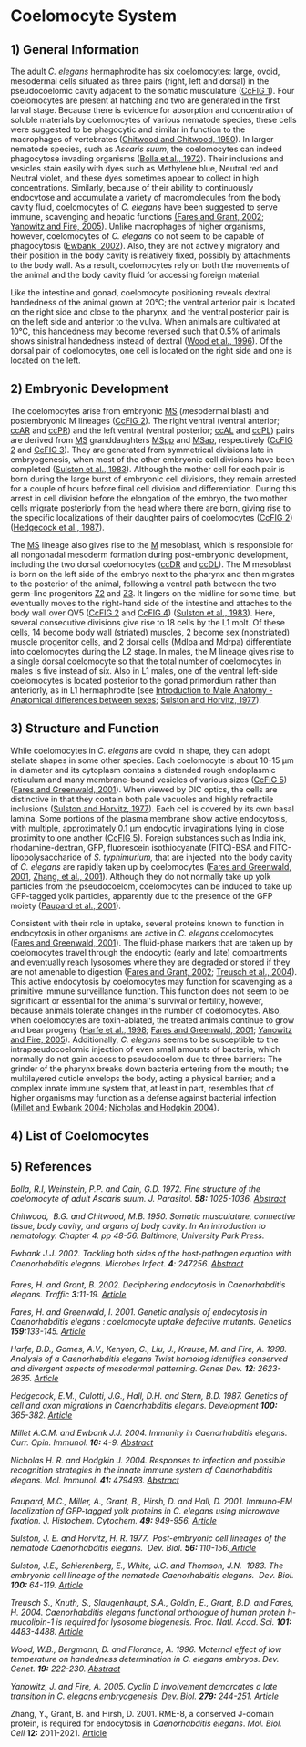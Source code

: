 # Coelomocyte System

## 1) General Information

<p>The adult <em>C. elegans</em> hermaphrodite has six coelomocytes: large, ovoid, mesodermal cells situated as three pairs (right, left and dorsal) in the pseudocoelomic cavity adjacent to the somatic musculature (<a href="#CcFIG1">CcFIG 1</a>). Four coelomocytes are present at hatching and two are generated in the first larval stage. Because there is evidence for absorption and concentration of soluble materials by coelomocytes of various nematode species, these cells were suggested to be phagocytic and similar in function to the macrophages of vertebrates (<a href="#Chitwood1950">Chitwood and Chitwood, 1950</a>). In larger nematode species, such as <em>Ascaris suum</em>, the coelomocytes can indeed phagocytose invading organisms (<a href="#Bolla1972">Bolla et al., 1972</a>). Their inclusions and vesicles stain easily with dyes such as Methylene blue, Neutral red and Neutral violet, and these dyes sometimes appear to collect in high concentrations. Similarly, because of their ability to continuously endocytose and accumulate a variety of macromolecules from the body cavity fluid, coelomocytes of <em>C. elegans</em> have been suggested to serve immune, scavenging and hepatic functions <a href="#Fares2002">(Fares and Grant, 2002</a>; <a href="#Yanowitz2005">Yanowitz and Fire, 2005</a>). Unlike macrophages of higher organisms, however, coelomocytes of <em>C. elegans </em>do not seem to be capable of phagocytosis (<a href="#Ewbank2002">Ewbank, 2002</a>). Also, they are not actively migratory and their position in the body cavity is relatively fixed, possibly by attachments to the body wall. As a result, coelomocytes rely on both the movements of the animal and the body cavity fluid for accessing foreign material.  </p>

<p>Like the intestine and gonad, coelomocyte positioning reveals dextral handedness of the animal grown at 20°C; the ventral anterior pair is located on the right side and close to the pharynx, and the ventral posterior pair is on the left side and anterior to the vulva. When animals are cultivated at 10°C, this handedness may become reversed such that 0.5% of animals shows sinistral handedness instead of dextral (<a href="#Wood1996">Wood et al., 1996</a>). Of the dorsal pair of coelomocytes, one cell is located on the right side and one is located on the left.</p>

## 2) Embryonic Development

<p>The coelomocytes arise from embryonic <a href="http://www.wormbase.org/species/c_elegans/anatomy_term/WBbt:0004458" target="_blank">MS</a> (<em>m</em>e<em>s</em>odermal blast) and postembryonic M lineages (<a href="#CcFIG2">CcFIG 2</a>). The right ventral (ventral anterior;<a href="http://www.wormbase.org/species/c_elegans/anatomy_term/WBbt:0004560" target="_blank"> ccAR</a> and <a href="http://www.wormbase.org/species/c_elegans/anatomy_term/WBbt:0004558" target="_blank">ccPR</a>) and the left ventral (ventral posterior; <a href="http://www.wormbase.org/species/c_elegans/anatomy_term/WBbt:0004561" target="_blank">ccAL</a> and <a href="http://www.wormbase.org/species/c_elegans/anatomy_term/WBbt:0004559" target="_blank">ccPL</a>) pairs are derived from <a href="http://www.wormbase.org/species/c_elegans/anatomy_term/WBbt:0004458" target="_blank">MS</a> granddaughters <a href="http://www.wormbase.org/species/c_elegans/anatomy_term/WBbt:0006255" target="_blank">MSpp</a> and <a href="http://www.wormbase.org/species/c_elegans/anatomy_term/WBbt:0006744" target="_blank">MSap</a>, respectively (<a href="#CcFIG2">CcFIG 2</a> and <a href="#CcFIG3">CcFIG 3</a>). They are generated from symmetrical divisions late in embryogenesis, when most of the other embryonic cell divisions have been completed (<a href="#Sulston1983">Sulston et al., 1983</a>). Although the mother cell for each pair is born during the large burst of embryonic cell divisions, they remain arrested for a couple of hours before final cell division and differentiation. During this arrest in cell division before the elongation of the embryo, the two mother cells migrate posteriorly from the head where there are born, giving rise to the specific localizations of their daughter pairs of coelomocytes (<a href="#CcFIG2">CcFIG 2</a>) (<a href="#Hedgecock1987">Hedgecock et al., 1987</a>). <br/></p>

<p class="style1">The <a href="http://www.wormbase.org/species/c_elegans/anatomy_term/WBbt:0004458" target="_blank">MS</a> lineage also gives rise to the <a href="http://www.wormbase.org/species/c_elegans/anatomy_term/WBbt:0004489">M</a> mesoblast, which is responsible for all nongonadal mesoderm formation during post-embryonic development, including the two dorsal coelomocytes (<a href="http://www.wormbase.org/species/c_elegans/anatomy_term/WBbt:0004563" target="_blank">ccDR</a> and <a href="http://www.wormbase.org/species/c_elegans/anatomy_term/WBbt:0004564" target="_blank">ccDL</a>). The M mesoblast is born on the left side of the embryo next to the pharynx and then migrates to the posterior of the animal, following a ventral path between the two germ-line progenitors <a href="http://www.wormbase.org/species/c_elegans/anatomy_term/WBbt:0004576" target="_blank">Z2</a> and <a href="http://www.wormbase.org/species/c_elegans/anatomy_term/WBbt:0004575">Z3</a>. It lingers on the midline for some time, but eventually moves to the right-hand side of the intestine and attaches to the body wall over QV5 (<a href="#CcFIG2">CcFIG 2</a> and <a href="#CcFIG4">CcFIG 4</a>) (<a href="#Sulston1983">Sulston et al., 1983</a>). Here, several consecutive divisions give rise to 18 cells by the L1 molt. Of these cells, 14 become body wall (striated) muscles, 2 become sex (nonstriated) muscle progenitor cells, and 2 dorsal cells (Mdlpa and Mdrpa) differentiate into coelomocytes during the L2 stage. In males, the M lineage gives rise to a single dorsal coelomocyte so that the total number of coelomocytes in males is five instead of six. Also in L1 males, one of the ventral left-side coelomocytes is located posterior to the gonad primordium rather than anteriorly, as in L1 hermaphrodite (see <a href="https://www.wormatlas.org/male/introduction/jump.html?newLink=mainframe.htm&amp;newAnchor=Anatomicaldifferencesbetweenthesexes2" target="_blank">Introduction to Male Anatomy - Anatomical differences between sexes</a>; <a href="#Sulston1977">Sulston and Horvitz, 1977</a>).</p>

## 3) Structure and Function

<p><span class="style1">While coelomocytes in <em>C. elegans</em> are ovoid in shape, they can adopt stellate shapes in some other species. Each coelomocyte is about 10-15 μm in diameter and its cytoplasm contains a distended rough endoplasmic reticulum and many membrane-bound vesicles of various sizes (<a href="#CcFIG5">CcFIG 5</a>) (<a href="#Fares2001">Fares and Greenwald, 2001</a>). When viewed by DIC optics, the cells are distinctive in that they contain both pale vacuoles and highly refractile inclusions (<a href="#Sulston1977">Sulston and Horvitz, 1977</a>). Each cell is covered by its own basal lamina. Some portions of the plasma membrane show active endocytosis, with multiple, approximately 0.1 μm endocytic invaginations lying in close proximity to one another (<a href="#CcFIG5">CcFIG 5</a>). Foreign substances such as India ink, rhodamine-dextran, GFP, fluorescein isothiocyanate (FITC)-BSA and FITC-lipopolysaccharide of <em>S. typhimurium,</em> that are injected into the body cavity of <em>C. elegans </em>are rapidly taken up by coelomocytes (<a href="#Fares2001">Fares and Greenwald, 2001</a>, <a href="#Zhang2001">Zhang, et al., 2001</a>). Although they do not normally take up yolk particles from the pseudocoelom, coelomocytes can be induced to take up GFP-tagged yolk particles, apparently due to the presence of the GFP moiety (<a href="#Paupard2001">Paupard et al., 2001</a>). </span><br/></p>

<p>Consistent with their role in uptake, several proteins known to function in endocytosis in other organisms are active in <em>C. elegans</em> coelomocytes (<a href="#Fares2001">Fares and Greenwald, 2001</a>). The fluid-phase markers that are taken up by coelomocytes travel through the endocytic (early and late) compartments and eventually reach lysosomes where they are degraded or stored if they are not amenable to digestion (<a href="#Fares2002">Fares and Grant, 2002</a>; <a href="#Treusch2004">Treusch et al., 2004</a>). This active endocytosis by coelomocytes may function for scavenging as a primitive immune surveillance function. This function does not seem to be significant or essential for the animal's survival or fertility, however, because animals tolerate changes in the number of coelomocytes. Also, when coelomocytes are toxin-ablated, the treated animals continue to grow and bear progeny (<a href="#Harfe1998">Harfe et al., 1998</a>; <a href="#Fares2001">Fares and Greenwald, 2001</a>; <a href="#Yanowitz2005">Yanowitz and Fire, 2005</a>). Additionally, <em>C. elegans</em> seems to be susceptible to the intrapseudocoelomic injection of even small amounts of bacteria, which normally do not gain access to pseudocoelom due to three barriers: The grinder of the pharynx breaks down bacteria entering from the mouth; the multilayered cuticle envelops the body, acting a physical barrier; and a complex innate immune system that, at least in part, resembles that of higher organisms may function as a defense against bacterial infection (<a href="#Millet2004">Millet and Ewbank 2004</a>; <a href="#Nicholas2004">Nicholas and Hodgkin 2004</a>).</p>

## 4) List of Coelomocytes

## 5) References

_<p><a id="Bolla1972" name="Bolla1972"></a>Bolla, R.I, Weinstein, P.P. and Cain, G.D. 1972. Fine structure of the coelomocyte of adult <em>Ascaris suum. J. Parasitol.</em> <strong>58:</strong> 1025-1036. <a href="http://www.jstor.org/stable/3278127" target="_blank">Abstract</a></p>_

_<p><a id="Chitwood1950" name="Chitwood1950"></a>Chitwood,  B.G. and Chitwood, M.B. 1950. Somatic musculature, connective tissue, body cavity, and organs of body cavity. In An introduction to nematology. Chapter 4. pp 48-56. Baltimore, University Park Press.</p>_

_<p><a id="Ewbank2002" name="Ewbank2002"></a>Ewbank J.J. 2002. Tackling both sides of the host-pathogen equation with <em>Caenorhabditis elegans</em>. <em>Microbes Infect.</em> <strong>4</strong>: 247256. <a href="http://dx.doi.org/10.1016/S1286-4579(01)01531-3" target="_blank">Abstract</a></p>_

_<p><a id="Fares2002" name="Fares2002"></a>Fares, H. and Grant, B. 2002. Deciphering endocytosis in <em>Caenorhabditis elegans.</em> <em>Traffic</em> <strong>3</strong>:11-19. <a href="http://dx.doi.org/10.1034/j.1600-0854.2002.30103.x" target="_blank">Article</a></p>_

_<p><a id="Fares2001" name="Fares2001"></a>Fares, H. and Greenwald, I. 2001. Genetic analysis of endocytosis in <em>Caenorhabditis elegans </em>: coelomocyte uptake defective mutants. <em>Genetics</em> <strong>159:</strong>133-145. <a href="http://www.genetics.org/content/159/1/133.full" target="_blank">Article</a></p>_

_<p><a id="Harfe1998" name="Harfe1998"></a>Harfe, B.D., Gomes, A.V., Kenyon, C., Liu, J., Krause, M. and Fire, A. 1998. Analysis of a <em>Caenorhabditis elegans</em> Twist homolog identifies conserved and divergent aspects of mesodermal patterning. <em>Genes</em><em> Dev</em>. <strong>12</strong>: 2623-2635. <a href="http://dx.doi.org/doi:10.1101/gad.12.16.2623" target="_blank">Article</a></p>_

_<p><a id="Hedgecock1987" name="Hedgecock1987"></a>Hedgecock, E.M., Culotti, J.G., Hall, D.H. and Stern, B.D. 1987. Genetics of cell and axon migrations in <em>Caenorhabditis elegans</em>. <em>Development</em> <strong>100:</strong> 365-382. <a href="http://dev.biologists.org/content/100/3/365.long" target="_blank">Article</a></p>_

_<p><a id="Millet2004" name="Millet2004"></a>Millet A.C.M. and Ewbank J.J. 2004. Immunity in <em>Caenorhabditis elegans</em>. <em>Curr. Opin. Immunol.</em><strong> 16: </strong>4-9. <a href="http://dx.doi.org/10.1016/j.coi.2003.11.005" target="_blank">Abstract</a></p>_

_<p><a id="Nicholas2004" name="Nicholas2004"></a>Nicholas H. R. and Hodgkin J. 2004. Responses to infection and possible recognition strategies in the innate immune system of <em>Caenorhabditis elegans</em>. <em>Mol.</em><em> Immunol</em><em>.</em> <strong>41: </strong>479493. <a href="http://dx.doi.org/10.1016/j.molimm.2004.03.037" target="_blank">Abstract</a></p>_

_<p><a id="Paupard2001" name="Paupard2001"></a>Paupard, M.C., Miller, A., Grant, B., Hirsh, D. and Hall, D. 2001. Immuno-EM localization of GFP-tagged yolk proteins in <em>C. elegans</em> using microwave fixation. <em>J. Histochem. Cytochem. </em><strong>49: </strong>949-956. <a href="http://jhc.sagepub.com/content/49/8/949.full" target="_blank">Article</a></p>_

_<p><a id="Sulston1977" name="Sulston1977"></a>Sulston, J. E. and Horvitz, H. R. 1977.  Post-embryonic cell lineages of the nematode <em>Caenorhabditis elegans</em>.  <em>Dev.</em><em> Biol.</em> <strong>56: </strong>110-156.<a href="https://www.wormatlas.org/ver1/postemblin_1977/toc.html" target="_blank"> Article</a></p>_

_<p><a id="Sulston1983" name="Sulston1983"></a>Sulston, J.E., Schierenberg, E., White, J.G. and Thomson, J.N.  1983. The embryonic cell lineage of the nematode <em>Caenorhabditis elegans</em>.  <em>Dev.</em><em> Biol.</em> <strong>100: </strong>64-119. <a href="https://www.wormatlas.org/ver1/Sulstonemblin_1983/toc.html" target="_blank">Article</a></p>_

_<p><a id="Treusch2004" name="Treusch2004"></a>Treusch S., Knuth, S., Slaugenhaupt, S.A., Goldin, E., Grant, B.D. and Fares, H. 2004. <em>Caenorhabditis elegans</em> functional orthologue of human protein h-mucolipin-1 is required for lysosome biogenesis. <em>Proc. Natl. Acad. Sci. </em> <strong>101:</strong> 4483-4488. <a href="http://dx.doi.org/doi:10.1073/pnas.0400709101" target="_blank">Article</a></p>_

_<p><a id="Wood1996" name="Wood1996"></a>Wood, W.B., Bergmann, D. and Florance, A. 1996. Maternal effect of low temperature on handedness determination in <em>C. elegans</em> embryos. <em>Dev. Genet.</em> <strong>19:</strong> 222-230. <a href="http://dx.doi.org/10.1002/(SICI)1520-6408(1996)19:3%3C222::AID-DVG5%3E3.0.CO;2-B" target="_blank">Abstract</a></p>_

_<p><a id="Yanowitz2005" name="Yanowitz2005"></a>Yanowitz, J. and Fire, A. 2005. Cyclin D involvement demarcates a late transition in <em>C. elegans</em> embryogenesis. <em>Dev. Biol.</em> <strong>279:</strong> 244-251. <a href="http://dx.doi.org/10.1016/j.ydbio.2004.12.022" target="_blank">Article</a></p>_

<p> <a name="Zhang2001"></a>Zhang, Y., Grant, B. and Hirsh, D. 2001. RME-8, a conserved J-domain protein, is required for endocytosis in <em>Caenorhabditis elegans</em>. <em>Mol. Biol. Cell</em> <strong>12: </strong>2011-2021. <a href="http://www.molbiolcell.org/content/12/7/2011.full" target="_blank">Article</a></p>

